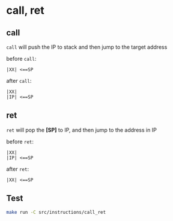 # call, ret

## call

`call` will push the IP to stack and then jump to the target address

before `call`:

```
|XX| <==SP
```
after `call`:

```
|XX|
|IP| <==SP
```

## ret

`ret` will pop the **[SP]** to IP, and then jump to the address in IP

before `ret`:

```
|XX|
|IP| <==SP
```

after `ret`:
```
|XX| <==SP
```


## Test

```bash
make run -C src/instructions/call_ret
```
